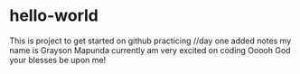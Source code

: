 # hello-world
This is project to get started on github practicing
//day one added notes
my name is Grayson Mapunda currently am very excited on coding 
Ooooh God your blesses be upon me!
